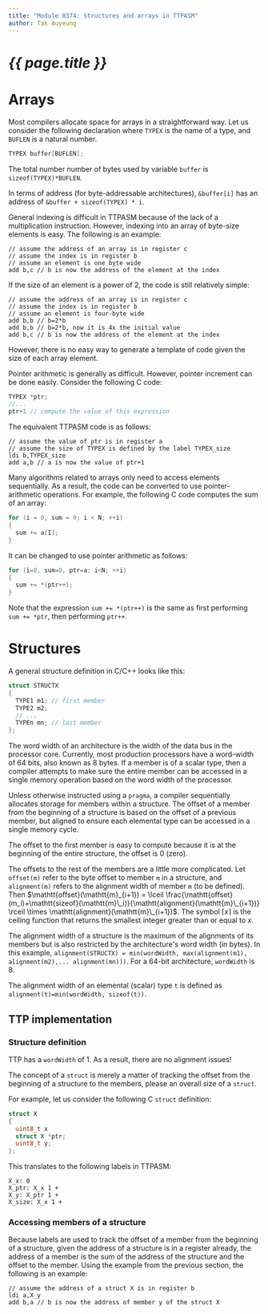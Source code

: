```yaml
---
title: "Module 0374: Structures and arrays in TTPASM"
author: Tak Auyeung
---
```


# _{{ page.title }}_

# Arrays

Most compilers allocate space for arrays in a straightforward way.  Let us consider the following declaration where `TYPEX` is the name of a type, and `BUFLEN` is a natural number.

```c
TYPEX buffer[BUFLEN];
```

The total number number of bytes used by variable `buffer` is `sizeof(TYPEX)*BUFLEN`. 

In terms of address (for byte-addressable architectures), `&buffer[i]` has an address of `&buffer + sizeof(TYPEX) * i`.

General indexing is difficult in TTPASM because of the lack of a multiplication instruction. However, indexing into an array of byte-size elements is easy. The following is an example:

```ttpasm
// assume the address of an array is in register c
// assume the index is in register b
// assume an element is one byte wide
add b,c // b is now the address of the element at the index
```

If the size of an element is a power of 2, the code is still relatively simple:

```ttpasm
// assume the address of an array is in register c
// assume the index is in register b
// assume an element is four-byte wide
add b,b // b=2*b
add b,b // b=2*b, now it is 4x the initial value
add b,c // b is now the address of the element at the index
```

However, there is no easy way to generate a template of code given the size of each array element. 

Pointer arithmetic is generally as difficult. However, pointer increment can be done easily. Consider the following C code:

```c
TYPEX *ptr;
//...
ptr+1 // compute the value of this expression
```

The equivalent TTPASM code is as follows:

```ttpasm
// assume the value of ptr is in register a
// assume the size of TYPEX is defined by the label TYPEX_size
ldi b,TYPEX_size
add a,b // a is now the value of ptr+1
```

Many algorithms related to arrays only need to access elements sequentially. As a result, the code can be converted to use pointer-arithmetic operations. For example, the following C code computes the sum of an array:

```c
for (i = 0, sum = 0; i < N; ++i)
{
  sum += a[I];
}
```

It can be changed to use pointer arithmetic as follows:

```c
for (i=0, sum=0, ptr=a; i<N; ++i)
{
  sum += *(ptr++);
}
```

Note that the expression `sum += *(ptr++)` is the same as first performing `sum += *ptr`, then performing `ptr++`.

# Structures

A general structure definition in C/C++ looks like this:

```c
struct STRUCTX
{
  TYPE1 m1; // first member
  TYPE2 m2;
  // ...
  TYPEn mn; // last member
};
```

The word width of an architecture is the width of the data bus in the processor core. Currently, most production processors have a word-width of 64 bits, also known as 8 bytes. If a member is of a scalar type, then a compiler attempts to make sure the entire member can be accessed in a single memory operation based on the word width of the processor.

Unless otherwise instructed using a `pragma`, a compiler sequentially allocates storage for members within a structure. The offset of a member from the beginning of a structure is based on the offset of a previous member, but aligned to ensure each elemental type can be accessed in a single memory cycle.

The offset to the first member is easy to compute because it is at the beginning of the entire structure, the offset is 0 (zero).

The offsets to the rest of the members are a little more complicated. Let `offset(m)` refer to the byte offset to member `m` in a structure, and `alignment(m)` refers to the alignment width of member `m` (to be defined). Then $\mathtt{offset}(\mathtt{m}_{i+1}) = \lceil \frac{\mathtt{offset}(m_i)+\mathtt{sizeof}(\mathtt{m}\_i)}{\mathtt{alignment}(\mathtt{m}\_{i+1})} \rceil \times \mathtt{alignment}(\mathtt{m}\_{i+1})$. The symbol $\lceil x \rceil$ is the ceiling function that returns the smallest integer greater than or equal to $x$.

The alignment width of a structure is the maximum of the alignments of its members but is also restricted by the architecture's word width (in bytes). In this example, `alignment(STRUCTX) = min(wordWidth, max(alignment(m1), alignment(m2),... alignment(mn)))`. For a 64-bit architecture, `wordWidth` is 8.

The alignment width of an elemental (scalar) type `t` is defined as `alignment(t)=min(wordWidth, sizeof(t))`.

## TTP implementation

### Structure definition

TTP has a `wordWidth` of 1. As a result, there are no alignment issues!

The concept of a `struct` is merely a matter of tracking the offset from the beginning of a structure to the members, please an overall size of a `struct`.

For example, let us consider the following C `struct` definition:

```c
struct X
{
  uint8_t x
  struct X *ptr;
  uint8_t y;
};
```

This translates to the following labels in TTPASM:

```ttpasm
X_x: 0
X_ptr: X_x 1 +
X_y: X_ptr 1 +
X_size: X_x 1 +
```

### Accessing members of a structure

Because labels are used to track the offset of a member from the beginning of a structure, given the address of a structure is in a register already, the address of a member is the sum of the address of the structure and the offset to the member. Using the example from the previous section, the following is an example:

```ttpasm
// assume the address of a struct X is in register b
ldi a,X_y
add b,a // b is now the address of member y of the struct X
```

